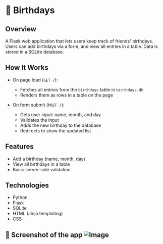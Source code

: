 # 🎂 Birthdays

## Overview
A Flask web application that lets users keep track of friends' birthdays. Users can add birthdays via a form, and view all entries in a table. Data is stored in a SQLite database.

## How It Works

- On page load (`GET /`):  
  - Fetches all entries from the `birthdays` table in `birthdays.db`  
  - Renders them as rows in a table on the page

- On form submit (`POST /`):  
  - Gets user input: name, month, and day  
  - Validates the input  
  - Adds the new birthday to the database  
  - Redirects to show the updated list

## Features

- Add a birthday (name, month, day)
- View all birthdays in a table
- Basic server-side validation

## Technologies

- Python  
- Flask  
- SQLite  
- HTML (Jinja templating)  
- CSS

## 📸 Screenshot of the app ![Image](https://github.com/user-attachments/assets/26474e21-1aa2-4ec3-897e-bd3dec66a5f4)
